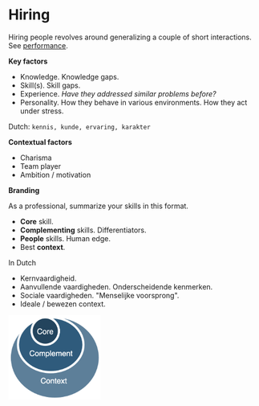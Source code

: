 # Hiring

Hiring people revolves around generalizing a couple of short interactions. See [performance](../collaboration/teams/individual-performance.md).

**Key factors**

- Knowledge. Knowledge gaps.
- Skill(s). Skill gaps.
- Experience. *Have they addressed similar problems before?*
- Personality. How they behave in various environments. How they act under stress.

Dutch: `kennis, kunde, ervaring, karakter`

**Contextual factors**

- Charisma
- Team player
- Ambition / motivation



**Branding**

As a professional, summarize your skills in this format.

- **Core** skill.
- **Complementing** skills. Differentiators.
- **People** skills. Human edge.
- Best **context**.

In Dutch

- Kernvaardigheid.
- Aanvullende vaardigheden. Onderscheidende kenmerken.
- Sociale vaardigheden. "Menselijke voorsprong".
- Ideale / bewezen context.

<img src="../img/core-complement-context.png" alt="core-complement-context" style="max-height:12em;" />
